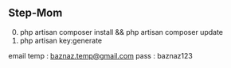 ## Step-Mom
0. php artisan composer install && php artisan composer update
1. php artisan key:generate

email temp  : baznaz.temp@gmail.com
pass        : baznaz123
